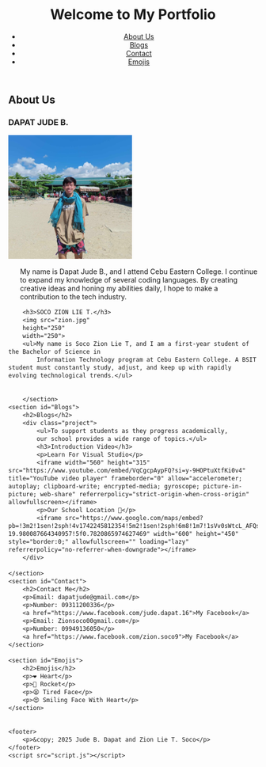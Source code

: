
<html lang="en">
<head>
    <meta charset="UTF-8">
    <meta name="viewport" content="width=device-width, initial-scale=1.0">
    <link rel="stylesheet" href="style.css">
</head> 
<body>
    <header>
        <h1>Welcome to My Portfolio</h1>
        <nav>
            <ul>
                <li><a href="#About">About Us</a></li>
                <li><a href="#Blogs">Blogs</a></li>
                <li><a href="#Contact">Contact</a></li>
                <li><a href="#Emojis">Emojis</a></li>
            </ul>
        </nav>
    </header>
    <section id="About">
        <h2>About Us</h2>
        <h3>DAPAT JUDE B.</h3>
        <img src="jude.jpg"
        height="250"
        width="250">
        <ul>My name is Dapat Jude B., and I attend Cebu Eastern College. I continue to expand my knowledge of several coding languages.
            By creating creative ideas and honing my abilities daily, I hope to make a contribution to the tech industry.</ul>
        
        <h3>SOCO ZION LIE T.</h3>
        <img src="zion.jpg"
        height="250"
        width="250">
        <ul>My name is Soco Zion Lie T, and I am a first-year student of the Bachelor of Science in 
            Information Technology program at Cebu Eastern College. A BSIT student must constantly study, adjust, and keep up with rapidly evolving technological trends.</ul>
        
    
        </section>
    <section id="Blogs">
        <h2>Blogs</h2>
        <div class="project">
            <ul>To support students as they progress academically,
            our school provides a wide range of topics.</ul>
            <h3>Introduction Video</h3>
            <p>Learn For Visual Studio</p>
            <iframe width="560" height="315" src="https://www.youtube.com/embed/VqCgcpAypFQ?si=y-9HOPtuXtfKi0v4" title="YouTube video player" frameborder="0" allow="accelerometer; autoplay; clipboard-write; encrypted-media; gyroscope; picture-in-picture; web-share" referrerpolicy="strict-origin-when-cross-origin" allowfullscreen></iframe>
            <p>Our School Location 📍</p>
            <iframe src="https://www.google.com/maps/embed?pb=!3m2!1sen!2sph!4v1742245812354!5m2!1sen!2sph!6m8!1m7!1sVv0sWtcL_AFQs69eeH27Xw!2m2!1d10.29423425921965!2d123.8960506384359!3f43.74815672801337!4f-19.980087664340957!5f0.7820865974627469" width="600" height="450" style="border:0;" allowfullscreen="" loading="lazy" referrerpolicy="no-referrer-when-downgrade"></iframe>
        </div>
        
    </section>
    <section id="Contact">
        <h2>Contact Me</h2>
        <p>Email: dapatjude@gmail.com</p>
        <p>Number: 09311200336</p>
        <a href="https://www.facebook.com/jude.dapat.16">My Facebook</a>
        <p>Email: Zionsoco00gmail.com</p>
        <p>Number: 09949136050</p>
        <a href="https://www.facebook.com/zion.soco9">My Facebook</a>
    </section>
    
    <section id="Emojis">
        <h2>Emojis</h2>
        <p>❤ Heart</p>
        <p>🚀 Rocket</p>
        <p>😫 Tired Face</p>
        <p>😍 Smiling Face With Heart</p>
    </section>

    
    <footer>
        <p>&copy; 2025 Jude B. Dapat and Zion Lie T. Soco</p>
    </footer>
    <script src="script.js"></script>
</body>
</html>
